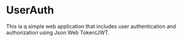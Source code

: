 # UserAuth
This ia q simple web application that includes user authentication and authorization using Json Web Token(JWT.
